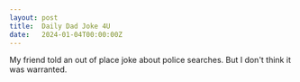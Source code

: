 ```yaml
---
layout: post
title:  Daily Dad Joke 4U
date:   2024-01-04T00:00:00Z
---
```

My friend told an out of place joke about police searches. But I don't think it was warranted.

